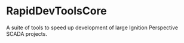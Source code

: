 # RapidDevToolsCore

A suite of tools to speed up development of large Ignition Perspective SCADA projects. 